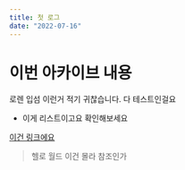 ```yaml
---
title: 첫 로그
date: "2022-07-16"
---
```


# 이번 아카이브 내용

로렌 입섬 이런거 적기 귀찮습니다. 다 테스트인걸요

- 이게 리스트이고요 확인해보세요

[이건 링크에요](https://www.youtube.com/)

> 헬로 월드 이건 몰라 참조인가
